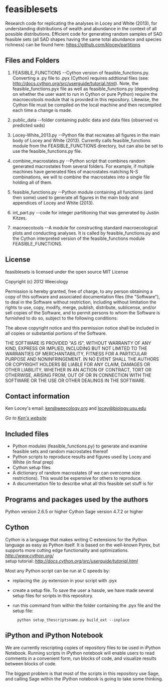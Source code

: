 feasiblesets 
============

Research code for replicating the analyses in Locey and White (2013), for understanding distributions of wealth
and abundance in the context of all possible distributions. Efficient code for generating random samples of SAD feasible
sets (all SAD shapes having the same total abundance and species richness) can be found here:
https://github.com/klocey/partitions 

Files and Folders
-----------------

1. FEASIBLE_FUNCTIONS   --Cython version of feasible_functions.py. Converting a .py file to .pyx (Cython) 
requires addtional files (see: http://docs.cython.org/src/userguide/tutorial.html).
Note, the feasible_functions.pyx file as well as feasible_functions.py (depending on whether the user
want to run in Cython or pure Python) require the macroecotools module that is provided in this repository. Likewise,
the Cython file must be compiled on the local machine and then recompiled each time a change is made.

2. public_data --folder containing public data and data files (observed vs predicted sads)

3. Locey-White_2013.py  --Python file that recreates all figures in the main body of Locey and White (2013).
Currently calls feasible_functions module from the FEASIBLE_FUNCTIONS directory, but can also be set to 
use the feasible_functions.py file.

4. combine_macrostates.py --Python script that combines random generated macrostates from several folders.
For example, if multiple machines have generated files of macrostates matching N-S combinations, we will
to combine the macrostates into a single file holding all of them.

5. feasible_functions.py  --Python module containing all functions (and then some) used to generate all figures
in the main body and appendices of Locey and White (2013). 

6. int_part.py  --code for integer partitioning that was generated by Justin Kitzes.

7. macroecotools  --A module for constructing standard macroecological plots and conducting analyses. It is called by
feasible_functions.py and the Cython interpreted version of the feasible_functions module FEASIBLE_FUNCTIONS.

License
-------

feasiblesets is licensed under the open source MIT License

Copyright (c) 2012 Weecology

Permission is hereby granted, free of charge, to any person obtaining a copy of this software and associated documentation files (the "Software"), to deal in the Software without restriction, including without limitation the rights to use, copy, modify, merge, publish, distribute, sublicense, and/or sell copies of the Software, and to permit persons to whom the Software is furnished to do so, subject to the following conditions:

The above copyright notice and this permission notice shall be included in all copies or substantial portions of the Software.

THE SOFTWARE IS PROVIDED "AS IS", WITHOUT WARRANTY OF ANY KIND, EXPRESS OR IMPLIED, INCLUDING BUT NOT LIMITED TO THE WARRANTIES OF MERCHANTABILITY, FITNESS FOR A PARTICULAR PURPOSE AND NONINFRINGEMENT. IN NO EVENT SHALL THE AUTHORS OR COPYRIGHT HOLDERS BE LIABLE FOR ANY CLAIM, DAMAGES OR OTHER LIABILITY, WHETHER IN AN ACTION OF CONTRACT, TORT OR OTHERWISE, ARISING FROM, OUT OF OR IN CONNECTION WITH THE SOFTWARE OR THE USE OR OTHER DEALINGS IN THE SOFTWARE.

Contact information
-------------------
Ken Locey's email: ken@weecology.org and locey@biology.usu.edu

*Go to [Ken's website](kenlocey.wordpress.com)*

Included files
-------------------------

* Python modules (feasible_functions.py) to generate and examine feasible sets and random macrostates thereof
* Python scripts to reproduce results and figures used by Locey and White (in final prep)
* Cython setup files
* A dictionary of random macrostates (if we can overcome size restrictions). This would be expensive for others to reproduce.
* A documentation file to describe what all this feasible set stuff is for



Programs and packages used by the authors
-------------------------------

Python version 2.6.5 or higher
Cython
Sage version 4.7.2 or higher


Cython
------

Cython is a language that makes writing C extensions for the Python language as easy as Python itself.
It is based on the well-known Pyrex, but supports more cutting edge functionality and optimizations.
*http://www.cython.org/*  
setup tutorial: *http://docs.cython.org/src/userguide/tutorial.html*

Most any Python script can be run at C speeds by:
* replacing the .py extension in your script with .pyx
* create a setup file. To save the user a hassle, we have made several setup files for scripts in this repository.
* run this command from within the folder containing the .pyx file and the setup file:


        python setup_thescriptsname.py build_ext --inplace

iPython and iPython Notebook
----------------------------

We are currently rescripting copies of repository files to be used in iPython Notebook. Running scripts in
iPython notebook will enable users to read comments in a convenient form, run blocks of code, and visualize
results between blocks of code. 

The biggest problem is that most of the scripts in this repository use Sage, and calling Sage within the iPython
notebook is going to take some thinking.
